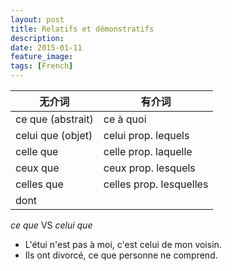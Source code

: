```yaml
---
layout: post
title: Relatifs et démonstratifs
description: 
date: 2015-01-11
feature_image:
tags: [French]
---
```


无介词|有介词
-----|-----
ce que (abstrait) | ce à quoi
celui que (objet) | celui prop. lequels
celle que | celle prop. laquelle
ceux que | ceux prop. lesquels
celles que | celles prop. lesquelles
 | dont

_ce que_ VS _celui que_

- L'étui n'est pas à moi, c'est celui de mon voisin.
- Ils ont divorcé, ce que personne ne comprend.